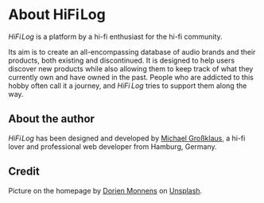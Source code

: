 # About HiFi&hairsp;Log

_HiFi&hairsp;Log_ is a platform by a hi-fi enthusiast for the hi-fi community.

Its aim is to create an all-encompassing database of audio brands and their products, both existing and discontinued.
It is designed to help users discover new products while also allowing them to keep track of what they currently own and have owned in the past. People who are addicted to this hobby often call it a journey, and _HiFi&thinsp;Log_ tries to support them along the way.

## About the author

_HiFi&hairsp;Log_ has been designed and developed by [Michael Großklaus](https://www.mgrossklaus.de), a hi-fi lover and professional web developer from Hamburg, Germany.

## Credit

Picture on the homepage by <a href="https://unsplash.com/de/@dorienmonnens">Dorien Monnens</a> on <a href="https://unsplash.com/de/fotos/vinyl-plattenspieler-auf-dem-tisch-UaSpWm8pTOc">Unsplash</a>.

